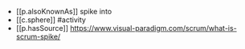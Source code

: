 


- [[p.alsoKnownAs]] spike into
- [[c.sphere]] #activity
- [[p.hasSource]] https://www.visual-paradigm.com/scrum/what-is-scrum-spike/
